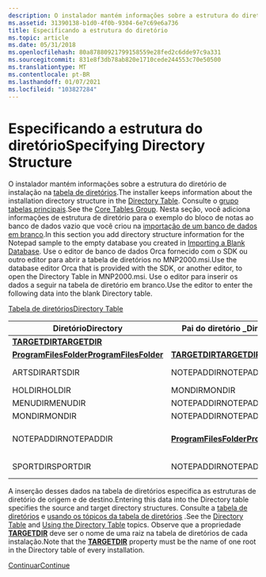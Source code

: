 ```yaml
---
description: O instalador mantém informações sobre a estrutura do diretório de instalação na tabela de diretórios.
ms.assetid: 31390138-b1d0-4f0b-9304-6e7c69e6a736
title: Especificando a estrutura do diretório
ms.topic: article
ms.date: 05/31/2018
ms.openlocfilehash: 80a87880921799158559e28fed2c6dde97c9a331
ms.sourcegitcommit: 831e8f3db78ab820e1710cede244553c70e50500
ms.translationtype: MT
ms.contentlocale: pt-BR
ms.lasthandoff: 01/07/2021
ms.locfileid: "103827284"
---
```

# <a name="specifying-directory-structure"></a><span data-ttu-id="4f2de-103">Especificando a estrutura do diretório</span><span class="sxs-lookup"><span data-stu-id="4f2de-103">Specifying Directory Structure</span></span>

<span data-ttu-id="4f2de-104">O instalador mantém informações sobre a estrutura do diretório de instalação na [tabela de diretórios](directory-table.md).</span><span class="sxs-lookup"><span data-stu-id="4f2de-104">The installer keeps information about the installation directory structure in the [Directory Table](directory-table.md).</span></span> <span data-ttu-id="4f2de-105">Consulte o [grupo tabelas principais](core-tables-group.md).</span><span class="sxs-lookup"><span data-stu-id="4f2de-105">See the [Core Tables Group](core-tables-group.md).</span></span> <span data-ttu-id="4f2de-106">Nesta seção, você adiciona informações de estrutura de diretório para o exemplo do bloco de notas ao banco de dados vazio que você criou na [importação de um banco de dados em branco](importing-a-blank-database.md).</span><span class="sxs-lookup"><span data-stu-id="4f2de-106">In this section you add directory structure information for the Notepad sample to the empty database you created in [Importing a Blank Database](importing-a-blank-database.md).</span></span> <span data-ttu-id="4f2de-107">Use o editor de banco de dados Orca fornecido com o SDK ou outro editor para abrir a tabela de diretórios no MNP2000.msi.</span><span class="sxs-lookup"><span data-stu-id="4f2de-107">Use the database editor Orca that is provided with the SDK, or another editor, to open the Directory Table in MNP2000.msi.</span></span> <span data-ttu-id="4f2de-108">Use o editor para inserir os dados a seguir na tabela de diretório em branco.</span><span class="sxs-lookup"><span data-stu-id="4f2de-108">Use the editor to enter the following data into the blank Directory table.</span></span>

[<span data-ttu-id="4f2de-109">Tabela de diretórios</span><span class="sxs-lookup"><span data-stu-id="4f2de-109">Directory Table</span></span>](directory-table.md)



| <span data-ttu-id="4f2de-110">Diretório</span><span class="sxs-lookup"><span data-stu-id="4f2de-110">Directory</span></span>                                        | <span data-ttu-id="4f2de-111">Pai do diretório \_</span><span class="sxs-lookup"><span data-stu-id="4f2de-111">Directory\_Parent</span></span>                                | <span data-ttu-id="4f2de-112">DefaultDir</span><span class="sxs-lookup"><span data-stu-id="4f2de-112">DefaultDir</span></span>        |
|--------------------------------------------------|--------------------------------------------------|-------------------|
| [<span data-ttu-id="4f2de-113">**TARGETDIR**</span><span class="sxs-lookup"><span data-stu-id="4f2de-113">**TARGETDIR**</span></span>](targetdir.md)                   |                                                  | <span data-ttu-id="4f2de-114">SourceDir</span><span class="sxs-lookup"><span data-stu-id="4f2de-114">SourceDir</span></span>         |
| [<span data-ttu-id="4f2de-115">**ProgramFilesFolder**</span><span class="sxs-lookup"><span data-stu-id="4f2de-115">**ProgramFilesFolder**</span></span>](programfilesfolder.md) | [<span data-ttu-id="4f2de-116">**TARGETDIR**</span><span class="sxs-lookup"><span data-stu-id="4f2de-116">**TARGETDIR**</span></span>](targetdir.md)                   | <span data-ttu-id="4f2de-117">.</span><span class="sxs-lookup"><span data-stu-id="4f2de-117">.</span></span>                 |
| <span data-ttu-id="4f2de-118">ARTSDIR</span><span class="sxs-lookup"><span data-stu-id="4f2de-118">ARTSDIR</span></span>                                          | <span data-ttu-id="4f2de-119">NOTEPADDIR</span><span class="sxs-lookup"><span data-stu-id="4f2de-119">NOTEPADDIR</span></span>                                       | <span data-ttu-id="4f2de-120">Artes: eventos</span><span class="sxs-lookup"><span data-stu-id="4f2de-120">Arts:Events</span></span>       |
| <span data-ttu-id="4f2de-121">HOLDIR</span><span class="sxs-lookup"><span data-stu-id="4f2de-121">HOLDIR</span></span>                                           | <span data-ttu-id="4f2de-122">MONDIR</span><span class="sxs-lookup"><span data-stu-id="4f2de-122">MONDIR</span></span>                                           | <span data-ttu-id="4f2de-123">.: Feriados</span><span class="sxs-lookup"><span data-stu-id="4f2de-123">.:Holidays</span></span>        |
| <span data-ttu-id="4f2de-124">MENUDIR</span><span class="sxs-lookup"><span data-stu-id="4f2de-124">MENUDIR</span></span>                                          | <span data-ttu-id="4f2de-125">NOTEPADDIR</span><span class="sxs-lookup"><span data-stu-id="4f2de-125">NOTEPADDIR</span></span>                                       | <span data-ttu-id="4f2de-126">Menu</span><span class="sxs-lookup"><span data-stu-id="4f2de-126">Menu</span></span>              |
| <span data-ttu-id="4f2de-127">MONDIR</span><span class="sxs-lookup"><span data-stu-id="4f2de-127">MONDIR</span></span>                                           | <span data-ttu-id="4f2de-128">NOTEPADDIR</span><span class="sxs-lookup"><span data-stu-id="4f2de-128">NOTEPADDIR</span></span>                                       | <span data-ttu-id="4f2de-129">Check</span><span class="sxs-lookup"><span data-stu-id="4f2de-129">Gate</span></span>              |
| <span data-ttu-id="4f2de-130">NOTEPADDIR</span><span class="sxs-lookup"><span data-stu-id="4f2de-130">NOTEPADDIR</span></span>                                       | [<span data-ttu-id="4f2de-131">**ProgramFilesFolder**</span><span class="sxs-lookup"><span data-stu-id="4f2de-131">**ProgramFilesFolder**</span></span>](programfilesfolder.md) | <span data-ttu-id="4f2de-132">\_Parque vermelho: bloco de notas</span><span class="sxs-lookup"><span data-stu-id="4f2de-132">Red\_Park:Notepad</span></span> |
| <span data-ttu-id="4f2de-133">SPORTDIR</span><span class="sxs-lookup"><span data-stu-id="4f2de-133">SPORTDIR</span></span>                                         | <span data-ttu-id="4f2de-134">NOTEPADDIR</span><span class="sxs-lookup"><span data-stu-id="4f2de-134">NOTEPADDIR</span></span>                                       | <span data-ttu-id="4f2de-135">Esportes: eventos</span><span class="sxs-lookup"><span data-stu-id="4f2de-135">Sports:Events</span></span>     |



 

<span data-ttu-id="4f2de-136">A inserção desses dados na tabela de diretórios especifica as estruturas de diretório de origem e de destino.</span><span class="sxs-lookup"><span data-stu-id="4f2de-136">Entering this data into the Directory table specifies the source and target directory structures.</span></span> <span data-ttu-id="4f2de-137">Consulte a [tabela de diretórios](directory-table.md) e [usando os tópicos da tabela de diretórios](using-the-directory-table.md) .</span><span class="sxs-lookup"><span data-stu-id="4f2de-137">See the [Directory Table](directory-table.md) and [Using the Directory Table](using-the-directory-table.md) topics.</span></span> <span data-ttu-id="4f2de-138">Observe que a propriedade [**TARGETDIR**](targetdir.md) deve ser o nome de uma raiz na tabela de diretórios de cada instalação.</span><span class="sxs-lookup"><span data-stu-id="4f2de-138">Note that the [**TARGETDIR**](targetdir.md) property must be the name of one root in the Directory table of every installation.</span></span>

[<span data-ttu-id="4f2de-139">Continuar</span><span class="sxs-lookup"><span data-stu-id="4f2de-139">Continue</span></span>](specifying-components.md)

 

 



